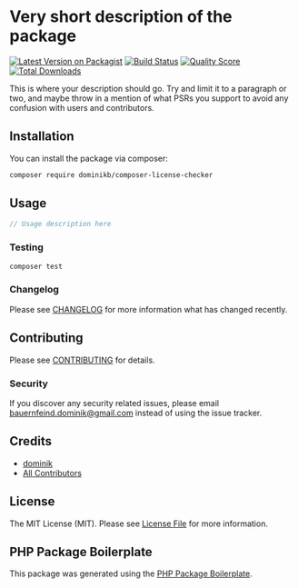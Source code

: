 # Very short description of the package

[![Latest Version on Packagist](https://img.shields.io/packagist/v/dominikb/composer-license-checker.svg?style=flat-square)](https://packagist.org/packages/dominikb/composer-license-checker)
[![Build Status](https://img.shields.io/travis/dominikb/composer-license-checker/master.svg?style=flat-square)](https://travis-ci.org/dominikb/composer-license-checker)
[![Quality Score](https://img.shields.io/scrutinizer/g/dominikb/composer-license-checker.svg?style=flat-square)](https://scrutinizer-ci.com/g/dominikb/composer-license-checker)
[![Total Downloads](https://img.shields.io/packagist/dt/dominikb/composer-license-checker.svg?style=flat-square)](https://packagist.org/packages/dominikb/composer-license-checker)

This is where your description should go. Try and limit it to a paragraph or two, and maybe throw in a mention of what PSRs you support to avoid any confusion with users and contributors.

## Installation

You can install the package via composer:

```bash
composer require dominikb/composer-license-checker
```

## Usage

``` php
// Usage description here
```

### Testing

``` bash
composer test
```

### Changelog

Please see [CHANGELOG](CHANGELOG.md) for more information what has changed recently.

## Contributing

Please see [CONTRIBUTING](CONTRIBUTING.md) for details.

### Security

If you discover any security related issues, please email bauernfeind.dominik@gmail.com instead of using the issue tracker.

## Credits

- [dominik](https://github.com/dominikb)
- [All Contributors](../../contributors)

## License

The MIT License (MIT). Please see [License File](LICENSE.md) for more information.

## PHP Package Boilerplate

This package was generated using the [PHP Package Boilerplate](https://laravelpackageboilerplate.com).